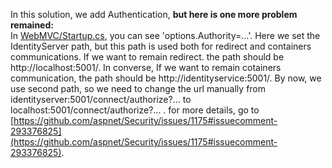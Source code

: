 In this solution, we add Authentication, **but here is one more problem remained:**  
In [WebMVC/Startup.cs](https://github.com/China-WenboZhao/Develop-webapp-on-Docker/blob/master/MovieWebsite(v2.0)/WebMVC/Startup.cs), you can see 'options.Authority=...'. Here we set the IdentityServer path, but this path is used both for redirect and containers communications. If we want to remain redirect. the path should be http://localhost:5001/. In converse, If we want to remain cotainers communication, the path should be http://identityservice:5001/. By now, we use second  path, so we need to change the url manually from identityserver:5001/connect/authorize?... to localhost:5001/connect/authorize?... .
for more details, go to [https://github.com/aspnet/Security/issues/1175#issuecomment-293376825](https://github.com/aspnet/Security/issues/1175#issuecomment-293376825).
